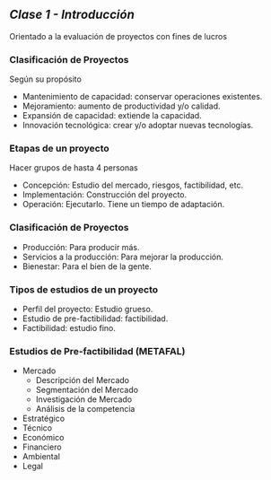 ## _Clase 1 - Introducción_

Orientado a la evaluación de proyectos con fines de lucros




### Clasificación de Proyectos

Según su propósito

 * Mantenimiento de capacidad: conservar operaciones existentes.
 * Mejoramiento: aumento de productividad y/o calidad.
 * Expansión de capacidad: extiende la capacidad.
 * Innovación tecnológica: crear y/o adoptar nuevas tecnologías.



### Etapas de un proyecto

Hacer grupos de hasta 4 personas

 * Concepción: Estudio del mercado, riesgos, factibilidad, etc.
 * Implementación: Construcción del proyecto.
 * Operación: Ejecutarlo. Tiene un tiempo de adaptación.




### Clasificación de Proyectos

 * Producción: Para producir más.
 * Servicios a la producción: Para mejorar la producción.
 * Bienestar: Para el bien de la gente.




### Tipos de estudios de un proyecto

 * Perfil del proyecto: Estudio grueso.
 * Estudio de pre-factibilidad: factibilidad.
 * Factibilidad: estudio fino.




### Estudios de Pre-factibilidad (METAFAL)

 * Mercado        
   * Descripción del Mercado
   * Segmentación del Mercado
   * Investigación de Mercado
   * Análisis de la competencia    
 * Estratégico
 * Técnico
 * Económico
 * Financiero
 * Ambiental
 * Legal